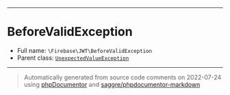 ***

# BeforeValidException





* Full name: `\Firebase\JWT\BeforeValidException`
* Parent class: [`UnexpectedValueException`](../../UnexpectedValueException.md)






***
> Automatically generated from source code comments on 2022-07-24 using [phpDocumentor](http://www.phpdoc.org/) and [saggre/phpdocumentor-markdown](https://github.com/Saggre/phpDocumentor-markdown)
